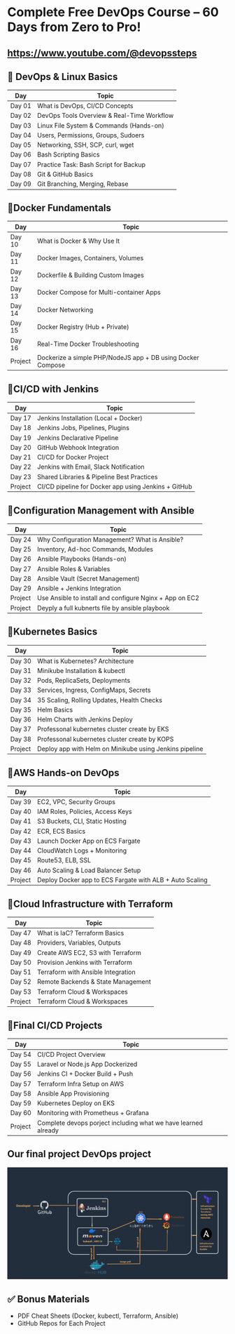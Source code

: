 # Complete Free DevOps Course – 60 Days from Zero to Pro!
## https://www.youtube.com/@devopssteps
## 🔹 DevOps & Linux Basics
| Day        | Topic                                                                             |
| ---------- | --------------------------------------------------------------------------------- |
| Day 01     | What is DevOps, CI/CD Concepts                                                    |
| Day 02     | DevOps Tools Overview & Real-Time Workflow        |
| Day 03     | Linux File System & Commands (Hands-on)                     |
| Day 04     | Users, Permissions, Groups, Sudoers            |
| Day 05     | Networking, SSH, SCP, curl, wget                                                  |
| Day 06     | Bash Scripting Basics                                                   |
| Day 07     | Practice Task: Bash Script for Backup        |
| Day 08     | Git & GitHub Basics                     |
| Day 09     | Git Branching, Merging, Rebase            |

## 🔹Docker Fundamentals
| Day        | Topic                                                                             |
| ---------- | --------------------------------------------------------------------------------- |
| Day 10     | What is Docker & Why Use It                                                 |
| Day 11     | Docker Images, Containers, Volumes       |
| Day 12     | Dockerfile & Building Custom Images                   |
| Day 13     | Docker Compose for Multi-container Apps           |
| Day 14     | Docker Networking                                               |
| Day 15     | Docker Registry (Hub + Private)                                                |
| Day 16     | Real-Time Docker Troubleshooting       |
| Project    | Dockerize a simple PHP/NodeJS app + DB using Docker Compose                     |


## 🔹CI/CD with Jenkins
| Day        | Topic                                                                             |
| ---------- | --------------------------------------------------------------------------------- |
| Day 17     | Jenkins Installation (Local + Docker)                                               |
| Day 18     | Jenkins Jobs, Pipelines, Plugins      |
| Day 19     | Jenkins Declarative Pipeline                   |
| Day 20     | GitHub Webhook Integration           |
| Day 21     | CI/CD for Docker Project                                          |
| Day 22     | Jenkins with Email, Slack Notification                                                |
| Day 23     | Shared Libraries & Pipeline Best Practices       |
| Project    | CI/CD pipeline for Docker app using Jenkins + GitHub                     |


## 🔹Configuration Management with Ansible
| Day        | Topic                                                                             |
| ---------- | --------------------------------------------------------------------------------- |
| Day 24     | Why Configuration Management? What is Ansible?                                               |
| Day 25     | Inventory, Ad-hoc Commands, Modules    |
| Day 26     | Ansible Playbooks (Hands-on)                |
| Day 27     | Ansible Roles & Variables         |
| Day 28     | Ansible Vault (Secret Management)                                      |
| Day 29     | Ansible + Jenkins Integration                                             |
| Project    | Use Ansible to install and configure Nginx + App on EC2      |
| Project    | Deyply a full kubnerts file by ansible playbook                    |


## 🔹Kubernetes Basics
| Day        | Topic                                                                             |
| ---------- | --------------------------------------------------------------------------------- |
| Day 30     | What is Kubernetes? Architecture                                             |
| Day 31     | Minikube Installation & kubectl      |
| Day 32     | Pods, ReplicaSets, Deployments                  |
| Day 33     | Services, Ingress, ConfigMaps, Secrets          |
| Day 34     | 35	Scaling, Rolling Updates, Health Checks                                          |
| Day 35     | Helm Basics                                                |
| Day 36     | Helm Charts with Jenkins Deploy      |
| Day 37     | Professonal kubernetes cluster create by EKS                                                  |
| Day 38     | Professonal kubernetes cluster create by KOPS     |
| Project    | Deploy app with Helm on Minikube using Jenkins pipeline                  |


## 🔹AWS Hands-on DevOps
| Day        | Topic                                                                             |
| ---------- | --------------------------------------------------------------------------------- |
| Day 39     | EC2, VPC, Security Groups                                             |
| Day 40     | IAM Roles, Policies, Access Keys     |
| Day 41     | S3 Buckets, CLI, Static Hosting                 |
| Day 42     | ECR, ECS Basics         |
| Day 43     | Launch Docker App on ECS Fargate                                         |
| Day 44     | CloudWatch Logs + Monitoring                                           |
| Day 45     | Route53, ELB, SSL      |
| Day 46     | Auto Scaling & Load Balancer Setup                                           |
| Project    | Deploy Docker app to ECS Fargate with ALB + Auto Scaling                 |


## 🔹Cloud Infrastructure with Terraform
| Day        | Topic                                                                             |
| ---------- | --------------------------------------------------------------------------------- |
| Day 47     | What is IaC? Terraform Basics                              |
| Day 48     | Providers, Variables, Outputs     |
| Day 49     | Create AWS EC2, S3 with Terraform                 |
| Day 50     | Provision Jenkins with Terraform     |
| Day 51     | Terraform with Ansible Integration                                        |
| Day 52     | Remote Backends & State Management                                       |
| Day 53     | Terraform Cloud & Workspaces
| Project    | Terraform Cloud & Workspaces                |


## 🔹Final CI/CD Projects
| Day        | Topic                                                                             |
| ---------- | --------------------------------------------------------------------------------- |
| Day 54     | CI/CD Project Overview                           |
| Day 55     | Laravel or Node.js App Dockerized     |
| Day 56     | Jenkins CI + Docker Build + Push                 |
| Day 57     | Terraform Infra Setup on AWS   |
| Day 58     | Ansible App Provisioning                                        |
| Day 59     | Kubernetes Deploy on EKS                                   |
| Day 60     | Monitoring with Prometheus + Grafana
| Project    | Complete devops porject including what we have learned already         |


## Our final project DevOps project
![Final-devops-project](https://github.com/devopssteps/complete-60-days-devops-course/blob/main/cicd-jenkins-maven-docker-kubernetes.png) 
## ✅ Bonus Materials
 - PDF Cheat Sheets (Docker, kubectl, Terraform, Ansible)
 - GitHub Repos for Each Project
 











